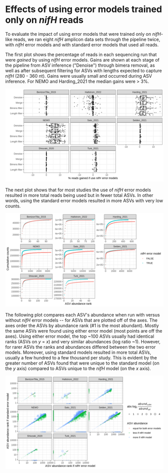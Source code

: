 # Effects of using error models trained only on _nifH_ reads

To evaluate the impact of using error models that were trained only on _nifH_-like reads, we ran
eight _nifH_ amplicon data sets through the pipeline twice, with _nifH_ error models and with
standard error models that used all reads.

The first plot shows the percentage of reads in each sequencing run that were *gained* by using
_nifH_ error models.  Gains are shown at each stage of the pipeline from ASV inference ("Denoise")
through bimera removal, as well as after subsequent filtering for ASVs with lengths expected to
capture _nifH_ (280 - 360 nt).  Gains were usually small and occurred during ASV inference.  For
NEMO and Harding_2021 the median gains were > 3%.

![ASVs if use nifH error models](read_gain_if_use_nifH_errror_models.png)


The next plot shows that for most studies the use of _nifH_ error models resulted in more total
reads being used but in fewer total ASVs.  In other words, using the standard error models resulted
in more ASVs with very low counts.

![Read gain if use nifH error models](asv_abund_comparison2_if_use_nifH_error_models.png)


The following plot compares each ASV's abundance when run with versus without _nifH_ error models --
for ASVs that are plotted off of the axes.  The axes order the ASVs by abundance rank (#1 is the
most abundant).  Mostly the same ASVs were found using either error model (most points are off the
axes).  Using either error model, the top ~100 ASVs usually had identical ranks (ASVs on _y_ = _x_)
and very similar abundances (log ratio ~1).  However, for rarer ASVs the ranks and abundances
differed between the two error models.  Moreover, using standard models resulted in more total ASVs,
usually a few hundred to a few thousand per study. This is evident by the greater number of ASVs
found that were unique to the standard model (on the _y_ axis) compared to ASVs unique to the _nifH_
model (on the _x_ axis).

![Read gain if use nifH error models](asv_abund_comparison_if_use_nifH_error_models.png)